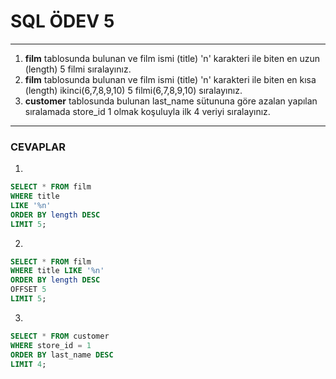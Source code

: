 # SQL ÖDEV 5
---
1.  **film** tablosunda bulunan ve film ismi (title) 'n' karakteri ile biten en uzun (length) 5 filmi sıralayınız.
2.  **film** tablosunda bulunan ve film ismi (title) 'n' karakteri ile biten en kısa (length) ikinci(6,7,8,9,10) 5 filmi(6,7,8,9,10) sıralayınız.
3.  **customer** tablosunda bulunan last_name sütununa göre azalan yapılan sıralamada store_id 1 olmak koşuluyla ilk 4 veriyi sıralayınız.
---
### CEVAPLAR

1.
``` SQL
SELECT * FROM film
WHERE title 
LIKE '%n'
ORDER BY length DESC
LIMIT 5;
```

2.
```sql
SELECT * FROM film
WHERE title LIKE '%n'
ORDER BY length DESC
OFFSET 5
LIMIT 5;
```

3.
```sql
SELECT * FROM customer
WHERE store_id = 1
ORDER BY last_name DESC
LIMIT 4;
```